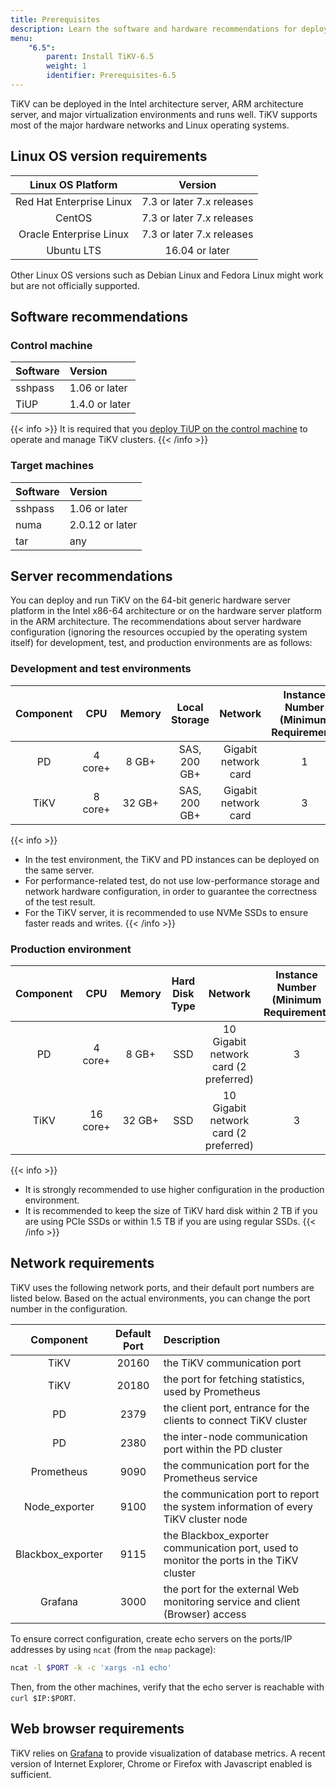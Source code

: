```yaml
---
title: Prerequisites
description: Learn the software and hardware recommendations for deploying and running TiKV
menu:
    "6.5":
        parent: Install TiKV-6.5
        weight: 1
        identifier: Prerequisites-6.5
---
```


TiKV can be deployed in the Intel architecture server, ARM architecture server, and major virtualization environments and runs well. TiKV supports most of the major hardware networks and Linux operating systems.

## Linux OS version requirements

|    Linux OS Platform     |          Version          |
|:------------------------:|:-------------------------:|
| Red Hat Enterprise Linux | 7.3 or later 7.x releases |
|          CentOS          | 7.3 or later 7.x releases |
| Oracle Enterprise Linux  | 7.3 or later 7.x releases |
|        Ubuntu LTS        |      16.04 or later       |

Other Linux OS versions such as Debian Linux and Fedora Linux might work but are not officially supported.


## Software recommendations

### Control machine

| Software | Version        |
|:-------- |:-------------- |
| sshpass  | 1.06 or later  |
| TiUP     | 1.4.0 or later |

{{< info >}}
It is required that you [deploy TiUP on the control machine](../production#step-1-install-tiup-on-the-control-machine) to operate and manage TiKV clusters.
{{< /info >}}

### Target machines

| Software | Version         |
|:-------- |:--------------- |
| sshpass  | 1.06 or later   |
| numa     | 2.0.12 or later |
| tar      | any             |

## Server recommendations

You can deploy and run TiKV on the 64-bit generic hardware server platform in the Intel x86-64 architecture or on the hardware server platform in the ARM architecture. The recommendations about server hardware configuration (ignoring the resources occupied by the operating system itself) for development, test, and production environments are as follows:

### Development and test environments

| Component |   CPU   | Memory | Local Storage |       Network        | Instance Number (Minimum Requirement) |
|:---------:|:-------:|:------:|:-------------:|:--------------------:|:-------------------------------------:|
|    PD     | 4 core+ | 8 GB+  | SAS, 200 GB+  | Gigabit network card |                   1                   |
|   TiKV    | 8 core+ | 32 GB+ | SAS, 200 GB+  | Gigabit network card |                   3                   |

{{< info >}}
- In the test environment, the TiKV and PD instances can be deployed on the same server.
- For performance-related test, do not use low-performance storage and network hardware configuration, in order to guarantee the correctness of the test result.
- For the TiKV server, it is recommended to use NVMe SSDs to ensure faster reads and writes.
{{< /info >}}

### Production environment

| Component |   CPU    | Memory | Hard Disk Type |                Network                | Instance Number (Minimum Requirement) |
|:---------:|:--------:|:------:|:--------------:|:-------------------------------------:|:-------------------------------------:|
|    PD     | 4 core+  | 8 GB+  |      SSD       | 10 Gigabit network card (2 preferred) |                   3                   |
|   TiKV    | 16 core+ | 32 GB+ |      SSD       | 10 Gigabit network card (2 preferred) |                   3                   |

{{< info >}}
- It is strongly recommended to use higher configuration in the production environment.
- It is recommended to keep the size of TiKV hard disk within 2 TB if you are using PCIe SSDs or within 1.5 TB if you are using regular SSDs.
{{< /info >}}


## Network requirements

TiKV uses the following network ports, and their default port numbers are listed below. Based on the actual environments, you can change the port number in the configuration.

|     Component     | Default Port | Description                                                                             |
|:-----------------:|:------------:|:--------------------------------------------------------------------------------------- |
|       TiKV        |    20160     | the TiKV communication port                                                             |
|       TiKV        |    20180     | the port for fetching statistics, used by Prometheus                                    |
|        PD         |     2379     | the client port, entrance for the clients to connect TiKV cluster                       | 
|        PD         |     2380     | the inter-node communication port within the PD cluster                                 |
|    Prometheus     |     9090     | the communication port for the Prometheus service                                       |
|   Node_exporter   |     9100     | the communication port to report the system information of every TiKV cluster node      |
| Blackbox_exporter |     9115     | the Blackbox_exporter communication port, used to monitor the ports in the TiKV cluster |
|      Grafana      |     3000     | the port for the external Web monitoring service and client (Browser) access            |

To ensure correct configuration, create echo servers on the ports/IP addresses by using `ncat` (from the `nmap` package):

```bash
ncat -l $PORT -k -c 'xargs -n1 echo'
```

Then, from the other machines, verify that the echo server is reachable with `curl $IP:$PORT`.

## Web browser requirements

TiKV relies on [Grafana](https://grafana.com/) to provide visualization of database metrics. A recent version of Internet Explorer, Chrome or Firefox with Javascript enabled is sufficient.
